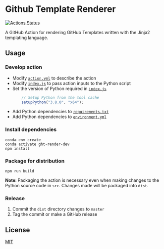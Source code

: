 # Github Template Renderer
[![Actions Status](https://github.com/peter-evans/python-action/workflows/Python%20Action/badge.svg)](https://github.com/peter-evans/python-action/actions)

A GitHub Action for rendering GitHub Templates written with the Jinja2 templating language.

## Usage

### Develop action

- Modify [`action.yml`](action.yml) to describe the action
- Modify [`index.js`](index.js) to pass action inputs to the Python script
- Set the version of Python required in [`index.js`](index.js)
    ```javascript
        // Setup Python from the tool cache
        setupPython("3.8.0", "x64");
    ```
- Add Python dependencies to [`requirements.txt`](src/requirements.txt)
- Add Python dependencies to [`environment.yml`](environment.yml)

### Install dependencies

```
conda env create
conda activate ght-render-dev
npm install
```

### Package for distribution

```
npm run build
```

**Note**: Packaging the action is necessary even when making changes to the Python source code in `src`. Changes made will be packaged into `dist`.

### Release

1. Commit the `dist` directory changes to `master`
2. Tag the commit or make a GitHub release

## License

[MIT](LICENSE)
